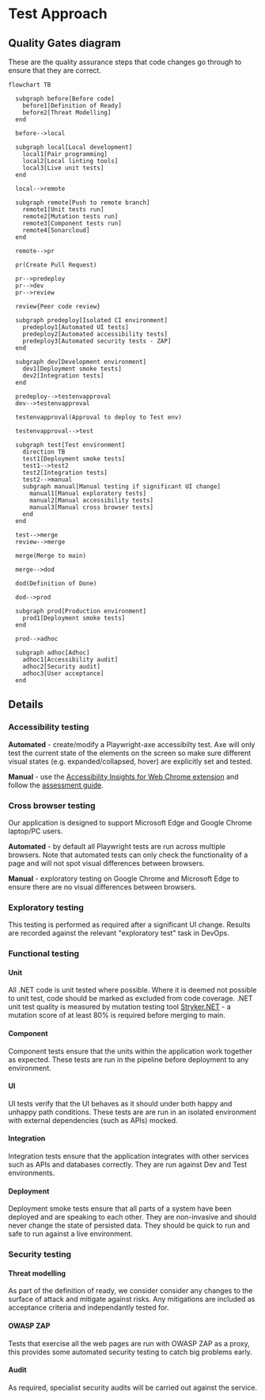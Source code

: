 # Test Approach

## Quality Gates diagram

These are the quality assurance steps that code changes go through to ensure that they are correct.

```mermaid
flowchart TB

  subgraph before[Before code]
    before1[Definition of Ready]
    before2[Threat Modelling]
  end

  before-->local

  subgraph local[Local development]
    local1[Pair programming]
    local2[Local linting tools]
    local3[Live unit tests]
  end

  local-->remote

  subgraph remote[Push to remote branch]
    remote1[Unit tests run]
    remote2[Mutation tests run]
    remote3[Component tests run]
    remote4[Sonarcloud]
  end

  remote-->pr

  pr(Create Pull Request)

  pr-->predeploy
  pr-->dev
  pr-->review

  review{Peer code review}
  
  subgraph predeploy[Isolated CI environment]
    predeploy1[Automated UI tests]
    predeploy2[Automated accessibility tests]
    predeploy3[Automated security tests - ZAP]
  end

  subgraph dev[Development environment]
    dev1[Deployment smoke tests]
    dev2[Integration tests]
  end

  predeploy-->testenvapproval
  dev-->testenvapproval
  
  testenvapproval(Approval to deploy to Test env)

  testenvapproval-->test

  subgraph test[Test environment]
    direction TB
    test1[Deployment smoke tests]
    test1-->test2
    test2[Integration tests]
    test2-->manual
    subgraph manual[Manual testing if significant UI change]
      manual1[Manual exploratory tests]
      manual2[Manual accessibility tests]
      manual3[Manual cross browser tests]
    end
  end

  test-->merge
  review-->merge

  merge(Merge to main)

  merge-->dod

  dod(Definition of Done)

  dod-->prod

  subgraph prod[Production environment]
    prod1[Deployment smoke tests]
  end

  prod-->adhoc

  subgraph adhoc[Adhoc]
    adhoc1[Accessibility audit]
    adhoc2[Security audit]
    adhoc3[User acceptance]
  end

```

## Details

### Accessibility testing

**Automated** - create/modify a Playwright-axe accessibilty test. Axe will only test the current state of the elements on the screen so make sure different visual states (e.g. expanded/collapsed, hover) are explicitly set and tested.

**Manual** - use the [Accessibility Insights for Web Chrome extension](https://accessibilityinsights.io/docs/web/overview/) and follow the [assessment guide](https://accessibilityinsights.io/docs/web/getstarted/assessment/).

### Cross browser testing

Our application is designed to support Microsoft Edge and Google Chrome laptop/PC users.

**Automated** - by default all Playwright tests are run across multiple browsers. Note that automated tests can only check the functionality of a page and will not spot visual differences between browsers.

**Manual** - exploratory testing on Google Chrome and Microsoft Edge to ensure there are no visual differences between browsers.

### Exploratory testing

This testing is performed as required after a significant UI change. Results are recorded against the relevant "exploratory test" task in DevOps.

### Functional testing

#### Unit

All .NET code is unit tested where possible. Where it is deemed not possible to unit test, code should be marked as excluded from code coverage.
.NET unit test quality is measured by mutation testing tool [Stryker.NET](https://stryker-mutator.io/docs/stryker-net/introduction/) - a mutation score of at least 80% is required before merging to main.

#### Component

Component tests ensure that the units within the application work together as expected. These tests are run in the pipeline before deployment to any environment.

#### UI

UI tests verify that the UI behaves as it should under both happy and unhappy path conditions. These tests are are run in an isolated environment with external dependencies (such as APIs) mocked.

#### Integration

Integration tests ensure that the application integrates with other services such as APIs and databases correctly. They are run against Dev and Test environments.

#### Deployment

Deployment smoke tests ensure that all parts of a system have been deployed and are speaking to each other. They are non-invasive and should never change the state of persisted data. They should be quick to run and safe to run against a live environment.

### Security testing

#### Threat modelling

As part of the definition of ready, we consider consider any changes to the surface of attack and mitigate against risks. Any mitigations are included as acceptance criteria and independantly tested for.

#### OWASP ZAP

Tests that exercise all the web pages are run with OWASP ZAP as a proxy, this provides some automated security testing to catch big problems early.

#### Audit

As required, specialist security audits will be carried out against the service.
